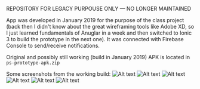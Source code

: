 REPOSITORY FOR LEGACY PURPOUSE ONLY — NO LONGER MAINTAINED

App was developed in January 2019 for the purpose of the class project (back then I didn't know about the great wireframing tools like Adobe XD, so I just learned fundamentals of Anuglar in a week and then switched to Ionic 3 to build the prototype in the next one). It was connected with Firebase Console to send/receive notifications.

Original and possibly still working (build in January 2019) APK is located in `ps-prototype-apk.zip`

Some screenshots from the working build:
![Alt text](./photos/LoginPage.png "Login Page")
![Alt text](./photos/ProfilePage1.png "Profile Page — Top")
![Alt text](./photos/ProfilePage2.png "Profile Page — Bottom")
![Alt text](./photos/Tab1.png "Tab 1")
![Alt text](./photos/Tab2.png "Tab 2")
![Alt text](./photos/Tab3.png "Tab 3")
